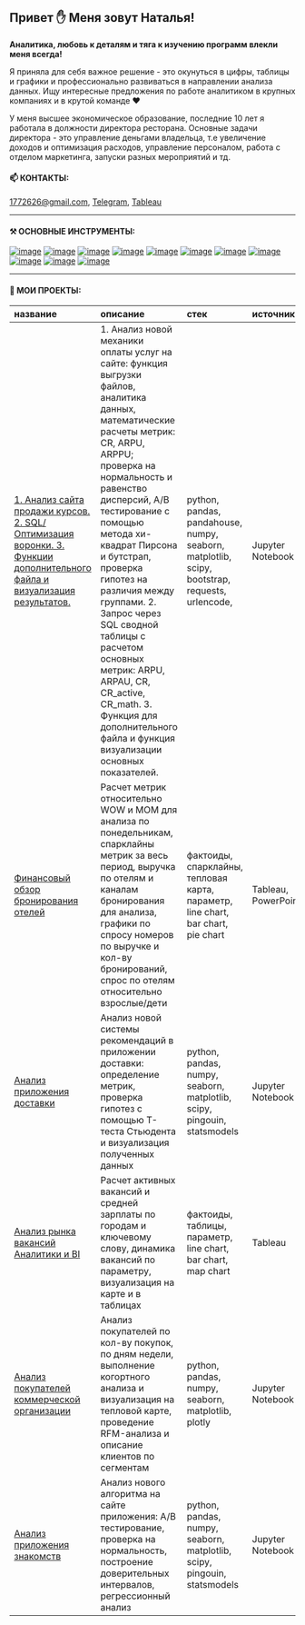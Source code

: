 ## Привет ✋ Меня зовут Наталья!
**Аналитика, любовь к деталям и тяга к изучению программ влекли меня всегда!** 

Я приняла для себя важное решение - это окунуться в цифры, таблицы и графики и профессионально развиваться в направлении анализа данных. 
Ищу интересные предложения по работе аналитиком в крупных компаниях и в крутой команде ❤️

У меня высшее экономическое образование, последние 10 лет я работала в должности директора ресторана. Основные задачи директора - это управление деньгами владельца, т.е увеличение доходов и оптимизация расходов, управление персоналом, работа с отделом маркетинга, запуски разных мероприятий и тд. 



#### 📫 КОНТАКТЫ: 
[1772626@gmail.com](https://mail.google.com/mail/u/0/?fs=1&tf=cm&source=mailto&to=1772626@gmail.com), 
[Telegram](<https://t.me/Lanfrena>), 
[Tableau](<https://public.tableau.com/app/profile/natalia.shishkova/vizzes>)

---
#### ⚒️ ОСНОВНЫЕ ИНСТРУМЕНТЫ:
[![image](https://camo.githubusercontent.com/def6ad2b823eaa2913f46e46598441343f4863ca2d12044bd0fa76628f28643c/68747470733a2f2f696d672e736869656c64732e696f2f62616467652f707974686f6e2d77686974653f7374796c653d666f722d7468652d6261646765266c6f676f3d707974686f6e)](https://www.python.org/)
[![image](https://camo.githubusercontent.com/da027079ccf94fa4b4944c31991d83a6d205d17b78b35f5df74b73de6a2332fe/68747470733a2f2f696d672e736869656c64732e696f2f62616467652f70616e6461732d77686974653f6c6f676f3d70616e646173266c6f676f436f6c6f723d626c7565267374796c653d666f722d7468652d6261646765)](https://pandas.pydata.org/docs/reference/index.html)
[![image](https://camo.githubusercontent.com/20a27700804acdabda6c74063b7b61a37ccb0af10fc412fd229c006ff397478d/68747470733a2f2f696d672e736869656c64732e696f2f62616467652f6e756d70792d77686974653f6c6f676f3d6e756d7079266c6f676f436f6c6f723d626c7565267374796c653d666f722d7468652d6261646765)](https://numpy.org/doc/stable/reference/index.html)
[![image](https://camo.githubusercontent.com/a76a48a328b89ebc4db82a502ab657c38a0c07313f12dd0ab08baec4604e227a/68747470733a2f2f696d672e736869656c64732e696f2f62616467652f706c6f746c792d77686974653f6c6f676f3d706c6f746c79266c6f676f436f6c6f723d626c7565267374796c653d666f722d7468652d6261646765)](https://plotly.com/python/)
[![image](https://camo.githubusercontent.com/eee9c47e8dc03d6f5872e9b3284838079d7a8286f12b86e86cc49f88ba6381f4/68747470733a2f2f696d672e736869656c64732e696f2f62616467652f73636970792d77686974653f7374796c653d666f722d7468652d6261646765266c6f676f3d7363697079)](https://docs.scipy.org/doc/scipy/reference/index.html)
[![image](https://camo.githubusercontent.com/3b9ae053744a32addd283793b477ad56814974dadde81bc2213ec94627701e6e/68747470733a2f2f696d672e736869656c64732e696f2f62616467652f636c69636b686f7573652d77686974653f7374796c653d666f722d7468652d6261646765266c6f676f3d636c69636b686f757365)](https://clickhouse.com/docs/ru)
[![image](https://camo.githubusercontent.com/1c96e70ba026d1b74fe448d28b60991c2c72de647c3cd83cf3694f658e1e97de/68747470733a2f2f696d672e736869656c64732e696f2f62616467652f7265646173682d77686974653f7374796c653d666f722d7468652d6261646765266c6f676f3d726564617368)](https://redash.io/product/)
[![image](https://camo.githubusercontent.com/e36a29ae778d42a7a6ffadc07a72e97a26c90390a9758da8629bbecfe216b8fc/68747470733a2f2f696d672e736869656c64732e696f2f62616467652f6d7973716c2d77686974653f7374796c653d666f722d7468652d6261646765266c6f676f3d6d7973716c)](https://www.mysql.com/)
[![image](https://camo.githubusercontent.com/0d8dbb62597e47ae8d5169b3d0cf42d0fc78b9bf7a71e59af42a6cb63fe960fd/68747470733a2f2f696d672e736869656c64732e696f2f62616467652f74616269782d77686974653f7374796c653d666f722d7468652d6261646765266c6f676f3d7461626978)](https://tabix.io/)
[![image](https://camo.githubusercontent.com/96f87f1684e25dec23e8bbee2ea4f027a504512e0980bd95519483db9ce265e3/68747470733a2f2f696d672e736869656c64732e696f2f62616467652f7461626c6561752d77686974653f7374796c653d666f722d7468652d6261646765266c6f676f3d7461626c656175)](https://public.tableau.com/app/profile/natalia.shishkova/vizzes)
[![image](https://camo.githubusercontent.com/6790b0d6b6bd74f8399fd49256ac87cfdd61b2cd9db3dafe2a96964f0a7c8569/68747470733a2f2f696d672e736869656c64732e696f2f62616467652f6769746c61622d77686974653f7374796c653d666f722d7468652d6261646765266c6f676f3d6769746c6162)](https://about.gitlab.com/)

---

#### 📝 МОИ ПРОЕКТЫ:
| название     | описание  | стек | источник 
:----|:-----------|:------|:------------
|[1. Анализ сайта продажи курсов. 2. SQL/Оптимизация воронки. 3. Функции дополнительного файла и визуализация результатов.](https://github.com/Lanfrena/Final_project)|1. Анализ новой механики оплаты услуг на сайте: функция выгрузки файлов, аналитика данных, математические расчеты метрик: CR, ARPU, ARPPU; проверка на нормальность и равенство дисперсий, А/В тестирование с помощью метода хи-квадрат Пирсона и бутстрап, проверка гипотез на различия между группами. 2. Запрос через SQL сводной таблицы с расчетом основных метрик: ARPU, ARPAU, CR, CR_active, CR_math. 3. Функция для дополнительного файла и функция визуализации основных показателей. | python, pandas, pandahouse, numpy, seaborn, matplotlib, scipy, bootstrap, requests, urlencode,  | Jupyter Notebook
|[Финансовый обзор бронирования отелей](https://github.com/Lanfrena/Tableau_financial_review_of_hotel_booking)  |  Расчет метрик относительно WOW и MOM для анализа по понедельникам, спарклайны метрик за весь период, выручка по отелям и каналам бронирования для  анализа, графики по спросу номеров по выручке и кол-ву бронирований, спрос по отелям относительно взрослые/дети  | фактоиды, спарклайны, тепловая карта, параметр, line chart, bar chart, pie chart | Tableau, PowerPoint
|[Анализ приложения доставки](https://github.com/Lanfrena/A-B_test_statistic_delivery_app) | Анализ новой системы рекомендаций в приложении доставки: определение метрик,  проверка гипотез с помощью Т-теста Стьюдента и визуализация полученных данных  | python, pandas, numpy, seaborn, matplotlib, scipy, pingouin, statsmodels|Jupyter Notebook
|[Анализ рынка вакансий Аналитики и BI](https://github.com/Lanfrena/Tableau_Job_market_analysis_Analysts_and_BI)| Расчет активных вакансий и средней зарплаты по городам и ключевому слову, динамика вакансий по параметру, визуализация на карте и в таблицах | фактоиды, таблицы, параметр, line chart, bar chart, map chart | Tableau
|[Анализ покупателей коммерческой организации](https://github.com/Lanfrena/Project_E-commerce) | Анализ покупателей по кол-ву покупок, по дням недели, выполнение когортного анализа и визуализация на тепловой карте, проведение  RFM-анализа и описание клиентов по сегментам| python, pandas, numpy, seaborn, matplotlib, plotly |  Jupyter Notebook
|[Анализ приложения знакомств](https://github.com/Lanfrena/A-B_test_statistic_dating_app)  |Анализ нового алгоритма на сайте приложения: А/В тестирование, проверка на нормальность, построение доверительных интервалов, регрессионный анализ| python, pandas, numpy, seaborn, matplotlib, scipy, pingouin, statsmodels | Jupyter Notebook



